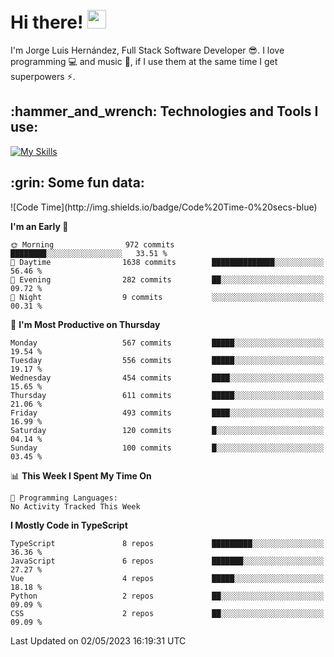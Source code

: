 <h1 align="left">
 <abc>
  <br>Hi there! <img src="https://user-images.githubusercontent.com/42378118/110234147-e3259600-7f4e-11eb-95be-0c4047144dea.gif" width="30"><br>
 </abc>
</h1>

I'm Jorge Luis Hernández, Full Stack Software Developer :sunglasses:. I love programming :computer: and music :musical_score:, if I use them at the same time I get superpowers :zap:. 


<h2 align="left">:hammer_and_wrench: Technologies and Tools I use:</h2>

[![My Skills](https://skillicons.dev/icons?i=js,ts,html,css,py,vue,react,next,nest,postgres,mysql)](https://skillicons.dev)

<h2 align="left">:grin: Some fun data:</h2>
<!--START_SECTION:waka-->
![Code Time](http://img.shields.io/badge/Code%20Time-0%20secs-blue)

**I'm an Early 🐤** 

```text
🌞 Morning                972 commits         ████████░░░░░░░░░░░░░░░░░   33.51 % 
🌆 Daytime                1638 commits        ██████████████░░░░░░░░░░░   56.46 % 
🌃 Evening                282 commits         ██░░░░░░░░░░░░░░░░░░░░░░░   09.72 % 
🌙 Night                  9 commits           ░░░░░░░░░░░░░░░░░░░░░░░░░   00.31 % 
```
📅 **I'm Most Productive on Thursday** 

```text
Monday                   567 commits         █████░░░░░░░░░░░░░░░░░░░░   19.54 % 
Tuesday                  556 commits         █████░░░░░░░░░░░░░░░░░░░░   19.17 % 
Wednesday                454 commits         ████░░░░░░░░░░░░░░░░░░░░░   15.65 % 
Thursday                 611 commits         █████░░░░░░░░░░░░░░░░░░░░   21.06 % 
Friday                   493 commits         ████░░░░░░░░░░░░░░░░░░░░░   16.99 % 
Saturday                 120 commits         █░░░░░░░░░░░░░░░░░░░░░░░░   04.14 % 
Sunday                   100 commits         █░░░░░░░░░░░░░░░░░░░░░░░░   03.45 % 
```


📊 **This Week I Spent My Time On** 

```text
💬 Programming Languages: 
No Activity Tracked This Week
```

**I Mostly Code in TypeScript** 

```text
TypeScript               8 repos             █████████░░░░░░░░░░░░░░░░   36.36 % 
JavaScript               6 repos             ███████░░░░░░░░░░░░░░░░░░   27.27 % 
Vue                      4 repos             █████░░░░░░░░░░░░░░░░░░░░   18.18 % 
Python                   2 repos             ██░░░░░░░░░░░░░░░░░░░░░░░   09.09 % 
CSS                      2 repos             ██░░░░░░░░░░░░░░░░░░░░░░░   09.09 % 
```




 Last Updated on 02/05/2023 16:19:31 UTC
<!--END_SECTION:waka-->
